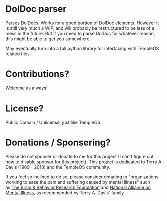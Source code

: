 # DolDoc parser
Parses DolDocs. Works for a good portion of DolDoc elements. However it is still very much a WIP, and will probably be restructured to be less of a mess in the future. 
But if you need to parse DolDoc for whatever reason, this might be able to get you somewhere.

May eventually turn into a full python library for interfacing with TempleOS related files.

# Contributions?
Welcome as always!

# License?
Public Domain / Unlicense, just like TempleOS.

# Donations / Sponsering?
Please do not sponser or donate to me for this project (I can't figure out how to disable sponsor for this project). This project is dedicated to Terry A. Davis (1969 - 2018) and the TempleOS community.

If you feel so inclined to do so, please consider donating to "organizations working to ease the pain and suffering caused by mental illness" such as [The Brain & Behavior Research Foundation](https://www.bbrfoundation.org/) and [National Alliance on Mental Illness](https://www.nami.org/), as recommended by Terry A. Davis' family.
